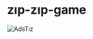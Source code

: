 # zıp-zıp-game
![AdsTız](https://user-images.githubusercontent.com/49489211/112142654-eb84fe80-8be7-11eb-8f12-c650315fedab.png)
